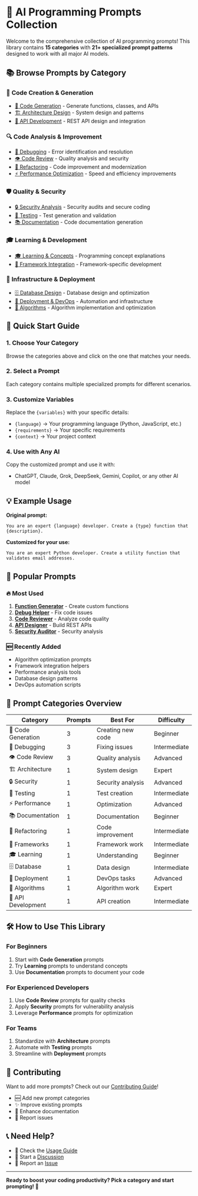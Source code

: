 # 🚀 AI Programming Prompts Collection

Welcome to the comprehensive collection of AI programming prompts! This library contains **15 categories** with **21+ specialized prompt patterns** designed to work with all major AI models.

## 📚 Browse Prompts by Category

### 🎯 **Code Creation & Generation**
- [📝 Code Generation](./prompts/code-generation.md) - Generate functions, classes, and APIs
- [🏗️ Architecture Design](./prompts/architecture.md) - System design and patterns
- [🔧 API Development](./prompts/api-development.md) - REST API design and integration

### 🔍 **Code Analysis & Improvement**  
- [🐛 Debugging](./prompts/debugging.md) - Error identification and resolution
- [👁️ Code Review](./prompts/code-review.md) - Quality analysis and security
- [🔄 Refactoring](./prompts/refactoring.md) - Code improvement and modernization
- [⚡ Performance Optimization](./prompts/performance.md) - Speed and efficiency improvements

### 🛡️ **Quality & Security**
- [🔒 Security Analysis](./prompts/security.md) - Security audits and secure coding
- [🧪 Testing](./prompts/testing.md) - Test generation and validation
- [📚 Documentation](./prompts/documentation.md) - Code documentation generation

### 🎓 **Learning & Development**
- [🎓 Learning & Concepts](./prompts/learning.md) - Programming concept explanations
- [🔨 Framework Integration](./prompts/frameworks.md) - Framework-specific development

### 🚀 **Infrastructure & Deployment**
- [🗄️ Database Design](./prompts/database.md) - Database design and optimization
- [🚀 Deployment & DevOps](./prompts/deployment.md) - Automation and infrastructure
- [🧮 Algorithms](./prompts/algorithms.md) - Algorithm implementation and optimization

## 🎯 Quick Start Guide

### 1. **Choose Your Category**
Browse the categories above and click on the one that matches your needs.

### 2. **Select a Prompt**
Each category contains multiple specialized prompts for different scenarios.

### 3. **Customize Variables**
Replace the `{variables}` with your specific details:
- `{language}` → Your programming language (Python, JavaScript, etc.)
- `{requirements}` → Your specific requirements
- `{context}` → Your project context

### 4. **Use with Any AI**
Copy the customized prompt and use it with:
- ChatGPT, Claude, Grok, DeepSeek, Gemini, Copilot, or any other AI model

## 💡 Example Usage

**Original prompt:**
```
You are an expert {language} developer. Create a {type} function that {description}.
```

**Customized for your use:**
```
You are an expert Python developer. Create a utility function that validates email addresses.
```

## 🌟 Popular Prompts

### 🔥 Most Used
1. [**Function Generator**](./prompts/code-generation.md#basic-function-generator) - Create custom functions
2. [**Debug Helper**](./prompts/debugging.md#general-debugging) - Fix code issues  
3. [**Code Reviewer**](./prompts/code-review.md#comprehensive-review) - Analyze code quality
4. [**API Designer**](./prompts/api-development.md#api-design) - Build REST APIs
5. [**Security Auditor**](./prompts/security.md#security-audit) - Security analysis

### 🆕 Recently Added
- Algorithm optimization prompts
- Framework integration helpers  
- Performance analysis tools
- Database design patterns
- DevOps automation scripts

## 🎨 Prompt Categories Overview

| Category | Prompts | Best For | Difficulty |
|----------|---------|----------|------------|
| 🎯 Code Generation | 3 | Creating new code | Beginner |
| 🐛 Debugging | 3 | Fixing issues | Intermediate |
| 👁️ Code Review | 3 | Quality analysis | Advanced |
| 🏗️ Architecture | 1 | System design | Expert |
| 🔒 Security | 1 | Security analysis | Advanced |
| 🧪 Testing | 1 | Test creation | Intermediate |
| ⚡ Performance | 1 | Optimization | Advanced |
| 📚 Documentation | 1 | Documentation | Beginner |
| 🔄 Refactoring | 1 | Code improvement | Intermediate |
| 🔨 Frameworks | 1 | Framework work | Intermediate |
| 🎓 Learning | 1 | Understanding | Beginner |
| 🗄️ Database | 1 | Data design | Intermediate |
| 🚀 Deployment | 1 | DevOps tasks | Advanced |
| 🧮 Algorithms | 1 | Algorithm work | Expert |
| 🔧 API Development | 1 | API creation | Intermediate |

## 🛠️ How to Use This Library

### For Beginners
1. Start with **Code Generation** prompts
2. Try **Learning** prompts to understand concepts
3. Use **Documentation** prompts to document your code

### For Experienced Developers  
1. Use **Code Review** prompts for quality checks
2. Apply **Security** prompts for vulnerability analysis
3. Leverage **Performance** prompts for optimization

### For Teams
1. Standardize with **Architecture** prompts
2. Automate with **Testing** prompts  
3. Streamline with **Deployment** prompts

## 🤝 Contributing

Want to add more prompts? Check out our [Contributing Guide](../CONTRIBUTING.md)!

- 🆕 Add new prompt categories
- ✨ Improve existing prompts
- 📖 Enhance documentation
- 🐛 Report issues

## 📞 Need Help?

- 📖 Check the [Usage Guide](../USAGE_GUIDE.md)
- 💬 Start a [Discussion](https://github.com/subhobhai943/ai-programming-prompts/discussions)
- 🐛 Report an [Issue](https://github.com/subhobhai943/ai-programming-prompts/issues)

---

**Ready to boost your coding productivity? Pick a category and start prompting! 🚀**
